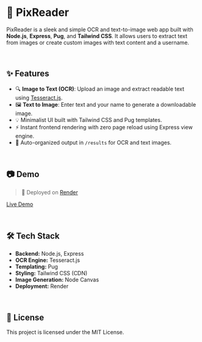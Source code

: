 # 📸 PixReader

PixReader is a sleek and simple OCR and text-to-image web app built with **Node.js**, **Express**, **Pug**, and **Tailwind CSS**. It allows users to extract text from images or create custom images with text content and a username.

<br/>

## ✨ Features

- 🔍 **Image to Text (OCR)**: Upload an image and extract readable text using [Tesseract.js](https://github.com/naptha/tesseract.js).
- 🖼️ **Text to Image**: Enter text and your name to generate a downloadable image.
- 💡 Minimalist UI built with Tailwind CSS and Pug templates.
- ⚡ Instant frontend rendering with zero page reload using Express view engine.
- 📁 Auto-organized output in `/results` for OCR and text images.

<br/>

## 📷 Demo

> 🚀 Deployed on [Render](https://render.com)

[Live Demo](https://pix-reader.onrender.com)

<br/>

## 🛠️ Tech Stack

- **Backend:** Node.js, Express
- **OCR Engine:** Tesseract.js
- **Templating:** Pug
- **Styling:** Tailwind CSS (CDN)
- **Image Generation:** Node Canvas
- **Deployment:** Render

<br/>

## 📄 License

This project is licensed under the MIT License.
